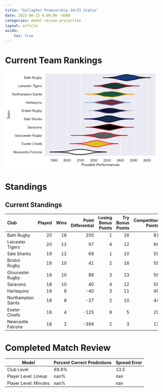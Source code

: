 ```yaml
---  
title: "Gallagher Premiership 24/25 Status"  
date: 2025-06-15 6:00:00 -0500  
categories: model review projection  
layout: article  
aside:  
    toc: true  
---
```

# Current Team Rankings


![Club Rankings](plots/rankings_Gallagher_Premiership_2425.png)
# Standings

## Current Standings


| Club               |   Played |   Wins |   Point Differential |   Losing Bonus Points |   Try Bonus Points |   Competition Points |
|:-------------------|---------:|-------:|---------------------:|----------------------:|-------------------:|---------------------:|
| Bath Rugby         |       20 |     16 |                  250 |                     1 |                 16 |                   81 |
| Leicester Tigers   |       20 |     12 |                   97 |                     4 |                 12 |                   66 |
| Sale Sharks        |       19 |     12 |                   69 |                     1 |                 10 |                   59 |
| Bristol Rugby      |       19 |     10 |                   41 |                     2 |                 16 |                   58 |
| Gloucester Rugby   |       18 |     10 |                   89 |                     3 |                 13 |                   56 |
| Saracens           |       18 |     10 |                   40 |                     4 |                 12 |                   56 |
| Harlequins         |       18 |      8 |                  -40 |                     3 |                 11 |                   48 |
| Northampton Saints |       18 |      8 |                  -27 |                     2 |                 10 |                   44 |
| Exeter Chiefs      |       18 |      4 |                 -125 |                     8 |                  5 |                   29 |
| Newcastle Falcons  |       18 |      2 |                 -394 |                     2 |                  3 |                   13 |



# Completed Match Review


| Model | Percent Correct Predictions | Spread Error |
| ------ | ------ | ------ |
| Club Level | 69.9% | 13.5 |
| Player Level: Lineup | nan% | nan |
| Player Level: Minutes | nan% | nan |

